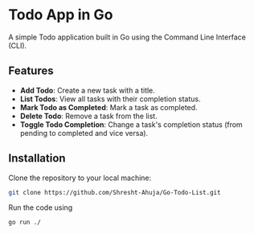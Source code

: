 # Todo App in Go

A simple Todo application built in Go using the Command Line Interface (CLI).

## Features

- **Add Todo**: Create a new task with a title.
- **List Todos**: View all tasks with their completion status.
- **Mark Todo as Completed**: Mark a task as completed.
- **Delete Todo**: Remove a task from the list.
- **Toggle Todo Completion**: Change a task's completion status (from pending to completed and vice versa).

## Installation
Clone the repository to your local machine:
   ```bash
   git clone https://github.com/Shresht-Ahuja/Go-Todo-List.git
```
Run the code using
   ```bash
   go run ./
```
